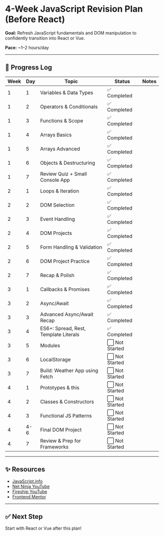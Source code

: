 # 4-Week JavaScript Revision Plan (Before React)

**Goal:** Refresh JavaScript fundamentals and DOM manipulation to confidently transition into React or Vue.

**Pace:** ~1–2 hours/day

---

## 📅 Progress Log

| Week | Day | Topic | Status | Notes |
|------|-----|-------|--------|-------|
| 1    | 1   | Variables & Data Types | ✅  Completed |  |
| 1    | 2   | Operators & Conditionals | ✅   Completed |  |
| 1    | 3   | Functions & Scope | ✅   Completed |  |
| 1    | 4   | Arrays Basics | ✅   Completed |  |
| 1    | 5   | Arrays Advanced | ✅   Completed |  |
| 1    | 6   | Objects & Destructuring | ✅   Completed |  |
| 1    | 7   | Review Quiz + Small Console App | ✅ Completed |  |
| 2    | 1   | Loops & Iteration | ✅ Completed |  |
| 2    | 2   | DOM Selection | ✅ Completed|  |
| 2    | 3   | Event Handling | ✅ Completed|  |
| 2    | 4   | DOM Projects | ✅ Completed |  |
| 2    | 5   | Form Handling & Validation | ✅ Completed |  |
| 2    | 6   | DOM Project Practice | ✅ Completed |  |
| 2    | 7   | Recap & Polish | ✅ Completed |  |
| 3    | 1   | Callbacks & Promises | ✅ Completed |  |
| 3    | 2   | Async/Await | ✅ Completed |  |
| 3    | 3   | Advanced Async/Await Recap | ✅ Completed |  |
| 3    | 4   | ES6+: Spread, Rest, Template Literals | ✅ Completed |  |
| 3    | 5   | Modules | ⬜ Not Started |  |
| 3    | 6   | LocalStorage | ⬜ Not Started |  |
| 3    | 7   | Build: Weather App using Fetch | ⬜ Not Started |  |
| 4    | 1   | Prototypes & this | ⬜ Not Started |  |
| 4    | 2   | Classes & Constructors | ⬜ Not Started |  |
| 4    | 3   | Functional JS Patterns | ⬜ Not Started |  |
| 4    | 4-6 | Final DOM Project | ⬜ Not Started |  |
| 4    | 7   | Review & Prep for Frameworks | ⬜ Not Started |  |

---

## ✨ Resources

- [JavaScript.info](https://javascript.info)
- [Net Ninja YouTube](https://www.youtube.com/c/TheNetNinja)
- [Fireship YouTube](https://www.youtube.com/c/Fireship)
- [Frontend Mentor](https://www.frontendmentor.io/)

---

## ✅ Next Step

Start with React or Vue after this plan!
